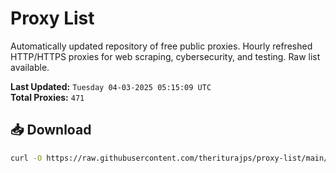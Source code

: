 # Proxy List

Automatically updated repository of free public proxies. Hourly refreshed HTTP/HTTPS proxies for web scraping, cybersecurity, and testing. Raw list available.

**Last Updated:** `Tuesday 04-03-2025 05:15:09 UTC`  
**Total Proxies:** `471`

## 📥 Download
```bash
curl -O https://raw.githubusercontent.com/theriturajps/proxy-list/main/proxies.txt
